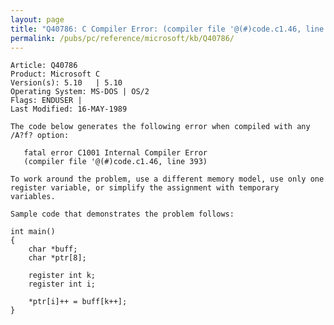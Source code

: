 ```yaml
---
layout: page
title: "Q40786: C Compiler Error: (compiler file '@(#)code.c1.46, line 393)"
permalink: /pubs/pc/reference/microsoft/kb/Q40786/
---
```


	Article: Q40786
	Product: Microsoft C
	Version(s): 5.10   | 5.10
	Operating System: MS-DOS | OS/2
	Flags: ENDUSER |
	Last Modified: 16-MAY-1989
	
	The code below generates the following error when compiled with any
	/A?f? option:
	
	   fatal error C1001 Internal Compiler Error
	   (compiler file '@(#)code.c1.46, line 393)
	
	To work around the problem, use a different memory model, use only one
	register variable, or simplify the assignment with temporary
	variables.
	
	Sample code that demonstrates the problem follows:
	
	int main()
	{
	    char *buff;
	    char *ptr[8];
	
	    register int k;
	    register int i;
	
	    *ptr[i]++ = buff[k++];
	}
